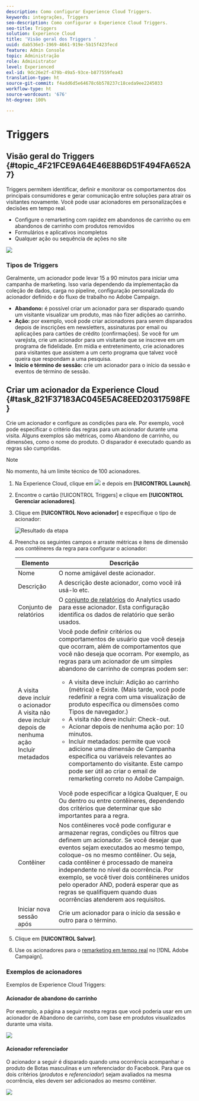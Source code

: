 ```yaml
---
description: Como configurar Experience Cloud Triggers.
keywords: integrações, Triggers
seo-description: Como configurar o Experience Cloud Triggers.
seo-title: Triggers
solution: Experience Cloud
title: 'Visão geral dos Triggers '
uuid: dab536e3-1969-4661-919e-5b15f423fecd
feature: Admin Console
topic: Administração
role: Administrator
level: Experienced
exl-id: 9dc26e2f-479b-49a5-93ce-b877559fea43
translation-type: ht
source-git-commit: f4add6d5e64678c6b578237c18ceda9ee2245033
workflow-type: ht
source-wordcount: '676'
ht-degree: 100%

---
```


# Triggers

## Visão geral do Triggers {#topic_4F21FCE9A64E46E8B6D51F494FA652A7}

Triggers permitem identificar, definir e monitorar os comportamentos dos principais consumidores e gerar comunicação entre soluções para atrair os visitantes novamente. Você pode usar acionadores em personalizações e decisões em tempo real.

* Configure o remarketing com rapidez em abandonos de carrinho ou em abandonos de carrinho com produtos removidos
* Formulários e aplicativos incompletos
* Qualquer ação ou sequência de ações no site

![](assets/trigger-abandonment-2.png)

### Tipos de Triggers

Geralmente, um acionador pode levar 15 a 90 minutos para iniciar uma campanha de marketing. Isso varia dependendo da implementação da coleção de dados, carga no pipeline, configuração personalizada do acionador definido e do fluxo de trabalho no Adobe Campaign.

* **Abandono:** é possível criar um acionador para ser disparado quando um visitante visualizar um produto, mas não fizer adições ao carrinho.
* **Ação:** por exemplo, você pode criar acionadores para serem disparados depois de inscrições em newsletters, assinaturas por email ou aplicações para cartões de crédito (confirmações). Se você for um varejista, crie um acionador para um visitante que se inscreve em um programa de fidelidade. Em mídia e entretenimento, crie acionadores para visitantes que assistem a um certo programa que talvez você queira que respondam a uma pesquisa.
* **Início e término de sessão:** crie um acionador para o início da sessão e eventos de término de sessão.

## Criar um acionador da Experience Cloud {#task_821F37183AC045E5AC8EED20317598FE}

Crie um acionador e configure as condições para ele. Por exemplo, você pode especificar o critério das regras para um acionador durante uma visita. Alguns exemplos são métricas, como Abandono de carrinho, ou dimensões, como o nome do produto. O disparador é executado quando as regras são cumpridas.

>[!NOTE]
>
>No momento, há um limite técnico de 100 acionadores.

1. Na Experience Cloud, clique em ![](assets/menu-icon.png) e depois em **[!UICONTROL Launch]**.
2. Encontre o cartão [!UICONTROL Triggers] e clique em **[!UICONTROL Gerenciar acionadores]**.
3. Clique em **[!UICONTROL Novo acionador]** e especifique o tipo de acionador:

   ![Resultado da etapa](assets/add-trigger.png)

4. Preencha os seguintes campos e arraste métricas e itens de dimensão aos contêineres da regra para configurar o acionador:

   | Elemento | Descrição |
   |--- |--- |
   | Nome | O nome amigável deste acionador. |
   | Descrição | A descrição deste acionador, como você irá usá-lo etc. |
   | Conjunto de relatórios | O [conjunto de relatórios](https://docs.adobe.com/content/help/pt-BR/analytics/admin/manage-report-suites/report-suites-admin.html) do Analytics usado para esse acionador. Esta configuração identifica os dados de relatório que serão usados. |
   | A visita deve incluir o acionador<br>A visita não deve incluir<br>depois de nenhuma ação<br>Incluir metadados | Você pode definir critérios ou comportamentos de usuário que você deseja que ocorram, além de comportamentos que você não deseja que ocorram.  Por exemplo, as regras para um acionador de um simples abandono de carrinho de compras podem ser:<ul><li>A visita deve incluir: Adição ao carrinho (métrica) e Existe. (Mais tarde, você pode redefinir a regra com uma visualização de produto específica ou dimensões como Tipos de navegador.)</li><li>A visita não deve incluir: Check-out.</li><li>Acionar depois de nenhuma ação por: 10 minutos.</li><li>Incluir metadados: permite que você adicione uma dimensão de Campanha específica ou variáveis relevantes ao comportamento do visitante. Este campo pode ser útil ao criar o email de remarketing correto no Adobe Campaign.</li></ul><br>Você pode especificar a lógica Qualquer, E ou Ou dentro ou entre contêineres, dependendo dos critérios que determinar que são importantes para a regra. |
   | Contêiner | Nos contêineres você pode configurar e armazenar regras, condições ou filtros que definem um acionador. Se você desejar que eventos sejam executados ao mesmo tempo, coloque-os no mesmo contêiner. Ou seja, cada contêiner é processado de maneira independente no nível da ocorrência.  Por exemplo, se você tiver dois contêineres unidos pelo operador AND, poderá esperar que as regras se qualifiquem quando duas ocorrências atenderem aos requisitos. |
   | Iniciar nova sessão após | Crie um acionador para o início da sessão e outro para o término. |

5. Clique em **[!UICONTROL Salvar]**.
6. Use os acionadores para o [remarketing em tempo real](https://docs.adobe.com/content/help/pt-BR/campaign-standard/using/integrating-with-adobe-cloud/working-with-campaign-and-triggers/about-adobe-experience-cloud-triggers.html) no [!DNL Adobe Campaign].

### Exemplos de acionadores

Exemplos de Experience Cloud Triggers:

#### Acionador de abandono do carrinho

Por exemplo, a página a seguir mostra regras que você poderia usar em um acionador de Abandono de carrinho, com base em produtos visualizados durante uma visita.

![](assets/abandonment-trigger.png)

#### Acionador referenciador

O acionador a seguir é disparado quando uma ocorrência acompanhar o produto de Botas masculinas e um referenciador do Facebook. Para que os dois critérios (*produtos* e *referenciador*) sejam avaliados na mesma ocorrência, eles devem ser adicionados ao mesmo contêiner.

![](assets/fb-boots-promo.png)
